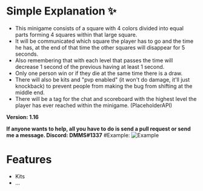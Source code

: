 # Simple Explanation ✨

  - This minigame consists of a square with 4 colors divided into equal parts forming 4 squares within that large square. 
  - It will be communicated which square the player has to go and the time he has, at the end of that time the other squares will disappear for 5 seconds.
  - Also remembering that with each level that passes the time will decrease 1 second of the previous having at least 1 second.
  - Only one person win or if they die at the same time there is a draw.
  - There will also be kits and "pvp enabled" (it won't do damage, it'll just knockback) to prevent people from making the bug from shifting at the middle end.
  - There will be a tag for the chat and scoreboard with the highest level the player has ever reached within the minigame. (PlaceholderAPI)

**Version: 1.16**

**If anyone wants to help, all you have to do is send a pull request or send me a message. Discord: DMMS#1337**
#Example:
![Example](https://media.giphy.com/media/uNhWYQC1XfVO1lzJCq/giphy.gif)

# Features

- Kits
- ... 
